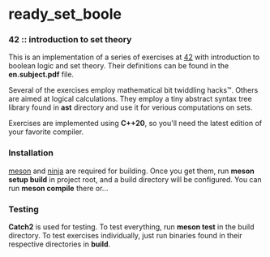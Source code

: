 # ready_set_boole
### 42 :: introduction to set theory

This is an implementation of a series of exercises at [42](https://42.fr/en/homepage/) with introduction to boolean logic and set theory.
Their definitions can be found in the __en.subject.pdf__ file.

Several of the exercises employ mathematical bit twiddling hacks™.
Others are aimed at logical calculations. They employ a tiny abstract syntax tree library found in **ast** directory and use it for verious computations on sets.

Exercises are implemented using **C++20**, so you'll need the latest edition of your favorite compiler.

### Installation
[meson](https://mesonbuild.com/) and [ninja](https://ninja-build.org/) are required for building. Once you get them, run **meson setup build** in project root, and a build directory will be configured. You can run **meson compile** there or...

### Testing
**Catch2** is used for testing. To test everything, run **meson test** in the build directory. To test exercises individually, just run binaries found in their respective directories in **build**.
